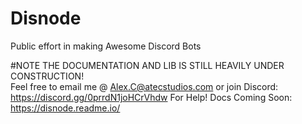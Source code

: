# Disnode
Public effort in making Awesome Discord Bots

#NOTE THE DOCUMENTATION AND LIB IS STILL HEAVILY UNDER CONSTRUCTION!       
Feel free to email me @ Alex.C@atecstudios.com or join Discord:  https://discord.gg/0prrdN1joHCrVhdw For Help!
Docs Coming Soon: https://disnode.readme.io/

